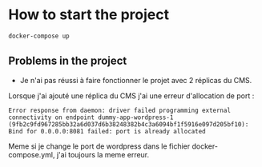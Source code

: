 # How to start the project 

```bash
docker-compose up
```

## Problems in the project 

- Je n'ai pas réussi à faire fonctionner le projet avec 2 réplicas du CMS.

Lorsque j'ai ajouté une réplica du CMS j'ai une erreur d'allocation de port :
```
Error response from daemon: driver failed programming external connectivity on endpoint dummy-app-wordpress-1 (9fb2c9fd967285bb32a6d037d6b38248382b4c3a6094bf1f5916e097d205bf10): Bind for 0.0.0.0:8081 failed: port is already allocated
```

Meme si je change le port de wordpress dans le fichier docker-compose.yml, j'ai toujours la meme erreur.